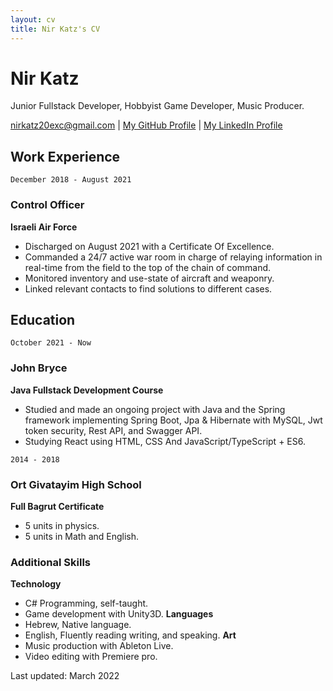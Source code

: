 ```yaml
---
layout: cv
title: Nir Katz's CV
---
```

# Nir Katz
Junior Fullstack Developer, Hobbyist Game Developer, Music Producer.

<div id="webaddress">
<a href="nirkatz20exc@gmail.com" target="_blank">nirkatz20exc@gmail.com</a>
  | <a href="https://github.com/tamboor" target="_blank">My GitHub Profile</a> | <a href="https://www.linkedin.com/in/nir-katz-0ab3891b9/">My LinkedIn Profile</a>
</div>

<!-- ## Currently
Looking for a job as a Junior Fullstack Developer/Unity Game Developer. -->
## Work Experience

`December 2018 - August 2021`
### Control Officer
__Israeli Air Force__
* Discharged on August 2021 with a Certificate Of Excellence.
* Commanded a 24/7 active war room in charge of relaying information in real-time from the field to the top of the chain of command.
* Monitored inventory and use-state of aircraft and weaponry.
* Linked relevant contacts to find solutions to different cases.

<!-- add work experience  -->
## Education

`October 2021 - Now`
### John Bryce
__Java Fullstack Development Course__
* Studied and made an ongoing project with Java and the Spring framework implementing Spring Boot, Jpa & Hibernate with MySQL, Jwt token security, Rest API, and Swagger API. 
* Studying React using HTML, CSS And JavaScript/TypeScript + ES6.

`2014 - 2018`
### Ort Givatayim High School
__Full Bagrut Certificate__
* 5 units in physics.
* 5 units in Math and English.

### Additional Skills
__Technology__
* C# Programming, self-taught.
* Game development with Unity3D.
__Languages__
* Hebrew, Native language.
* English, Fluently reading writing, and speaking.
__Art__
* Music production with Ableton Live.
* Video editing with Premiere pro.

Last updated: March 2022

